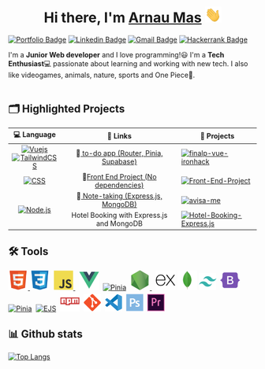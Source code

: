 <h1 align=center>Hi there, I'm <a href="https://github.com/Arnau-Mas" target="_blank">Arnau Mas</a> <img
src="https://raw.githubusercontent.com/ABSphreak/ABSphreak/master/gifs/Hi.gif" height="32" /></h1>
</h1>

[![Portfolio Badge](https://img.shields.io/badge/-Portfolio-cyan?style=flat&logo=Ansible)](https://arnau-mas.github.io/)
[![Linkedin Badge](https://img.shields.io/badge/-LinkedIn-blue?style=flat&logo=Linkedin&logoColor=white)](https://www.linkedin.com/in/arnaum)
[![Gmail Badge](https://img.shields.io/badge/-Gmail-d14836?style=flat&logo=Gmail&logoColor=white)](mailto:arnau.mava@gmail.com)
[![Hackerrank Badge](https://img.shields.io/badge/-Hackerrank-2EC866?style=flat&logo=HackerRank&logoColor=white&link=https://www.hackerrank.com/arnau_mas)](https://www.hackerrank.com/arnau_mas)
 
I'm a **Junior Web developer** and I love programming!😃 I'm a **Tech Enthusiast**💻 passionate about learning and working with new tech. I also like videogames, animals, nature, sports and One Piece👒. <br/><br/>


## 🗂️ Highlighted Projects

<table>
    <thead>
        <tr>
          <th>💻 Language </th>
          <th>🔬 Links </th>
          <th>🚀 Projects </th>
      </tr>
    </thead>
    <tbody>
        <tr>
            <td rowspan=1 align=center><a href=https://vuejs.org/guide/introduction.html target="_blank"> <img alt="Vuejs" title="Vuejs" src=https://img.shields.io/badge/Vue.js-35495E?style=for-the-badge&logo=vuedotjs&logoColor=4FC08D> </a><br><a href=https://tailwindcss.com/ target="_blank"> <img alt="TailwindCSS" title="TailwindCSS" src=https://img.shields.io/badge/Tailwind-38B2AC?style=for-the-badge&logo=tailwind-css&logoColor=white> </a>
            </td>
             <td align=center>🔗<a href=https://boisterous-zabaione-16e9b0.netlify.app/ target="_blank"> to-do app (Router, Pinia, Supabase)</a></td>
             <td> <a href=https://github.com/Arnau-Mas/finalp-vue-ironhack target="_blank"> <img alt="finalp-vue-ironhack" src=https://img.shields.io/static/v1?label=finalp-vue-ironhack&message=%20&color=525252&logo=github&logoColor=white&labelColor=525252> </a> </td>
        </tr>
        <tr>
             <td rowspan=1 align="center"><a href=https://developer.mozilla.org/es/docs/Web/CSS target=_blank> <img alt="CSS" title="CSS" src=https://img.shields.io/badge/CSS3-1572B6?style=for-the-badge&logo=css3&logoColor=white> </a></td>
            <td align=center>🔗<a href=https://nervous-lovelace-1a0fd2.netlify.app/index.html target="_blank">Front End Project (No dependencies)</a></td>
             <td> <a href=https://github.com/Arnau-Mas/Front-End-Project target="_blank"> <img alt="Front-End-Project" src=https://img.shields.io/static/v1?label=Front-End-Project&message=%20&color=525252&logo=github&logoColor=white&labelColor=525252> </a> </td>
        </tr>
        <tr>
            <td rowspan=3 align=center><a href=https://nodejs.org/en/about/ target="_blank"> <img alt="Node.js" title="Node.js" src=https://img.shields.io/badge/node.js%20-%2343853D.svg?&style=for-the-badge&logo=node.js&logoColor=white> </a></td>
             <td align=center>🔗<a href=http://avisame-app.herokuapp.com/ target="_blank"> Note-taking (Express.js, MongoDB)</a></td>
             <td> <a href=https://github.com/FOAP-Netmind-2021/avisa-me target="_blank"> <img alt=avisa-me src=https://img.shields.io/static/v1?label=avisa-me&message=%20&color=525252&logo=github&logoColor=white&labelColor=525252> </a> </td>
        </tr>
        <tr>
         <td align=center> Hotel Booking with Express.js and MongoDB </td>
            <td> <a href=https://github.com/Arnau-Mas/Hotel-Booking-Express.js target="_blank"> <img alt=Hotel-Booking-Express.js src=https://img.shields.io/static/v1?label=Hotel-Booking-Express.js&message=%20&color=525252&logo=github&logoColor=white&labelColor=525252> </a> </td>
        </tr>
<!--         <tr>
            <td align=center> Photo Library with Express.js </td>
            <td> <a href=https://github.com/Arnau-Mas/Photo-Library-Express.js target="_blank"> <img alt=Photo-Library-Express.js src=https://img.shields.io/static/v1?label=Photo-Library-Express.js&message=%20&color=525252&logo=github&logoColor=white&labelColor=525252> </a> </td>
        </tr> -->
    </tbody>
</table>

## 🛠️ Tools

<p>
  <a href="https://developer.mozilla.org/en-US/docs/Web/HTML" target="_blank"> <img src="https://raw.githubusercontent.com/devicons/devicon/master/icons/html5/html5-original.svg" alt="html5"     width="40" height="40"/ target="_blank" title="HTML5"> <a href="https://developer.mozilla.org/en-US/docs/Web/CSS" target="_blank"> <img src="https://raw.githubusercontent.com/devicons/devicon/master/icons/css3/css3-original.svg" alt="css3" width="40" height="40"/ title="CSS3"></a>&nbsp;
  <a href="https://developer.mozilla.org/en-US/docs/Web/JavaScript" target="_blank"> <img src="https://raw.githubusercontent.com/devicons/devicon/master/icons/javascript/javascript-original.svg" alt="JavaScript" width="40" height="40"/  title="JavaScript"> </a>&nbsp;
  <a href="https://vuejs.org/" target="_blank"> <img src="https://raw.githubusercontent.com/github/explore/80688e429a7d4ef2fca1e82350fe8e3517d3494d/topics/vue/vue.png" alt="Vue.js" width="40" height="40"/ title="Vue.js"></a>&nbsp;
<a href="https://pinia.vuejs.org/" target="_blank"> <img src="https://pinia.vuejs.org/logo.svg" alt="Pinia" width="40" height="40"/ title="Pinia"></a>&nbsp;
  <a href="https://nodejs.org/en/about/" target="_blank"> <img src="https://raw.githubusercontent.com/github/explore/80688e429a7d4ef2fca1e82350fe8e3517d3494d/topics/nodejs/nodejs.png" alt="Node.js" width="40" height="40"/ title="Node.js"> </a>&nbsp;
  <a href="https://developer.mozilla.org/en-US/docs/Learn/Server-side/Express_Nodejs" target="_blank"><img alt="Express.js" src="https://raw.githubusercontent.com/devicons/devicon/master/icons/express/express-original.svg" width="40" height="40" title="Express.js"></a>
  <a href="https://www.mongodb.com/" target="_blank"><img src="https://raw.githubusercontent.com/devicons/devicon/master/icons/mongodb/mongodb-original.svg" alt="mongoDB" width="40" height="40"/  title="mongoDB"></a>
   <a href="https://tailwindcss.com/"><img alt="Tailwind CSS" src="https://raw.githubusercontent.com/devicons/devicon/master/icons/tailwindcss/tailwindcss-plain.svg" title="Tailwind CSS" height="35"></a>&nbsp;
  <a href="https://getbootstrap.com/" target="_blank"> <img src="https://raw.githubusercontent.com/devicons/devicon/master/icons/bootstrap/bootstrap-plain.svg" alt="Bootstrap" width="40" height="40"/ title="Bootstrap"></a>&nbsp;
   <a href="https://vitejs.dev/guide/" target="_blank"> <img src="https://vitejs.dev/logo.svg" alt="Pinia" width="40" height="40"/ title="Vitejs"></a>&nbsp;
  <a href="https://ejs.co/"><img alt="EJS" src="https://img.shields.io/badge/EJS%20-B4CA65.svg" title="EJS" height="35"></a>&nbsp;
  <a href="https://docs.npmjs.com/about-npm" target="_blank"><img alt="npm" src="https://raw.githubusercontent.com/devicons/devicon/master/icons/npm/npm-original-wordmark.svg" width="40" height="40" title="npm"></a>&nbsp;
  <a href="https://git-scm.com/"><img alt="Git" src="https://raw.githubusercontent.com/devicons/devicon/master/icons/git/git-original.svg" title="Git" height="35"></a>&nbsp;
    <a href="https://github.com/Arnau-Mas/"><img alt="Visual Studio Code" src="https://raw.githubusercontent.com/devicons/devicon/master/icons/vscode/vscode-original.svg"height="35" title="Visual Studio Code"></a>&nbsp;
    <a href="https://en.wikipedia.org/wiki/Adobe_Photoshop"><img alt="Adobe Photoshop" src="https://raw.githubusercontent.com/devicons/devicon/master/icons/photoshop/photoshop-plain.svg" title="Adobe Photoshop" height="35"></a>&nbsp;
    <a href="https://www.adobe.com/products/premiere.html"><img alt="Adobe Premiere" src="https://raw.githubusercontent.com/devicons/devicon/master/icons/premierepro/premierepro-original.svg" title="Adobe Premiere" height="35"></a>&nbsp;
</p>

## 📊 Github stats

[![Top Langs](https://github-readme-stats.vercel.app/api/top-langs/?username=Arnau-Mas&layout=compact&langs_count=6)](https://github.com/Arnau-Mas/github-readme-stats)


<!-- badges https://github.com/alexandresanlim/Badges4-README.md-Profile -->
